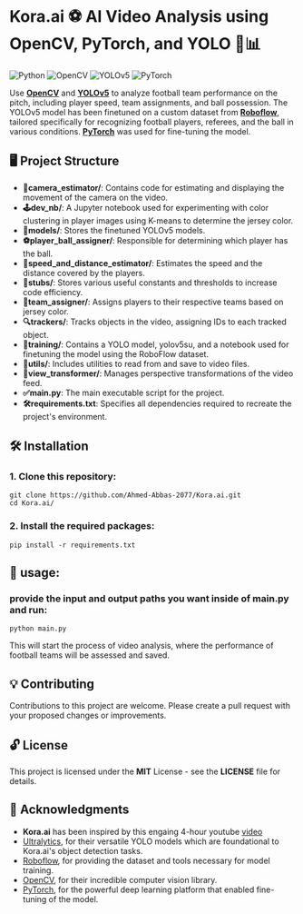 # Kora.ai ⚽ AI Video Analysis using OpenCV, PyTorch, and YOLO 🎥📊

![Python](https://img.shields.io/badge/python-3.9.19-blue.svg)
![OpenCV](https://img.shields.io/badge/OpenCV-4.10.0.84-green.svg)
![YOLOv5](https://img.shields.io/badge/Ultralytics-8.2.48-yellow.svg)
![PyTorch](https://img.shields.io/badge/PyTorch-2.0.0-orange.svg)

Use **[OpenCV](https://opencv.org/)** and **[YOLOv5](https://github.com/ultralytics/yolov5)** to analyze football team performance on the pitch, including player speed, team assignments, and ball possession. The YOLOv5 model has been finetuned on a custom dataset from **[Roboflow](https://universe.roboflow.com/roboflow-jvuqo/football-players-detection-3zvbc/dataset/1)**, tailored specifically for recognizing football players, referees, and the ball in various conditions. **[PyTorch](https://pytorch.org/)** was used for fine-tuning the model.

## 🖥️ Project Structure

- **🎥camera_estimator/**: Contains code for estimating and displaying the movement of the camera on the video.
- **🕹️dev_nb/**: A Jupyter notebook used for experimenting with color clustering in player images using K-means to determine the jersey color.
- **🧠models/**: Stores the finetuned YOLOv5 models.
- **⚽player_ball_assigner/**: Responsible for determining which player has the ball.
- **📏speed_and_distance_estimator/**: Estimates the speed and the distance covered by the players.
- **📑stubs/**: Stores various useful constants and thresholds to increase code efficiency.
- **👥team_assigner/**: Assigns players to their respective teams based on jersey color.
- **🔍trackers/**: Tracks objects in the video, assigning IDs to each tracked object.
- **🚀training/**: Contains a YOLO model, yolov5su, and a notebook used for finetuning the model using the RoboFlow dataset.
- **🤖utils/**: Includes utilities to read from and save to video files.
- **🧮view_transformer/**: Manages perspective transformations of the video feed.
- **✅main.py**: The main executable script for the project.
- **🛠️requirements.txt**: Specifies all dependencies required to recreate the project's environment.

## 🛠️ Installation

### 1. Clone this repository:
    git clone https://github.com/Ahmed-Abbas-2077/Kora.ai.git
    cd Kora.ai/

### 2. Install the required packages:
    pip install -r requirements.txt

## 🚀 usage:

### provide the input and output paths you want inside of main.py and run:
    python main.py
This will start the process of video analysis, where the performance of football teams will be assessed and saved.


## 💡 Contributing

Contributions to this project are welcome. Please create a pull request with your proposed changes or improvements.


## 🔓 License

This project is licensed under the **MIT** License - see the **LICENSE** file for details.


## 🎉 Acknowledgments
- **Kora.ai** has been inspired by this engaing 4-hour youtube [video](https://www.youtube.com/watch?v=neBZ6huolkg)
- [Ultralytics](https://ultralytics.com/), for their versatile YOLO models which are foundational to Kora.ai's object detection tasks.
- [Roboflow](https://roboflow.com/), for providing the dataset and tools necessary for model training.
- [OpenCV](https://opencv.org/), for their incredible computer vision library.
- [PyTorch](https://pytorch.org/), for the powerful deep learning platform that enabled fine-tuning of the model.
